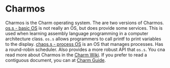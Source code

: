 # Charmos
Charmos is the Charm operating system. The are two versions of Charmos. [os.s - basic OS](wiki/BasicOs) is not really an OS, but does provide some services. This is used when learning assembly language programming in a computer architecture class. `os.s` allows programmers to call printf to print variables to the display.  [chaos.s - process OS](wiki/ProcessOs) is an OS that manages processes. Has a round-robin scheduler. Also provides a more robust API that `os.s`. You cna read more about Charmos in the [Charm Wiki](https://github.com/gustycooper/charm/wiki). If you prefer to read a contiguous document, you can at [Charm Guide](https://gusty.bike/charm.html).

